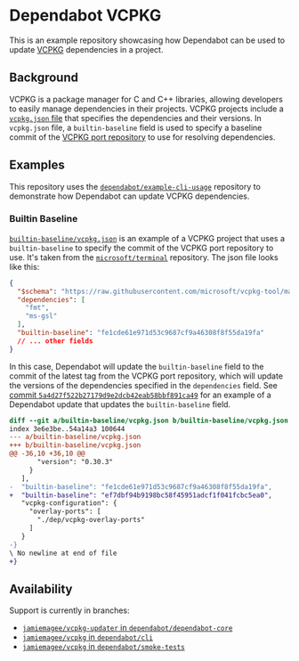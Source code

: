 # Dependabot VCPKG

This is an example repository showcasing how Dependabot can be used to update [VCPKG][vcpkg] dependencies in a project.

## Background

VCPKG is a package manager for C and C++ libraries, allowing developers to easily manage dependencies in their projects.
VCPKG projects include a [`vcpkg.json` file][vcpkg-json] that specifies the dependencies and their versions.
In `vcpkg.json` file, a `builtin-baseline` field is used to specify a baseline commit of the [VCPKG port repository][vcpkg-port] to use for resolving dependencies.

## Examples

This repository uses the [`dependabot/example-cli-usage`][example-cli] repository to demonstrate how Dependabot can update VCPKG dependencies.

### Builtin Baseline

[`builtin-baseline/vcpkg.json`](builtin-baseline/vcpkg.json) is an example of a VCPKG project that uses a `builtin-baseline` to specify the commit of the VCPKG port repository to use.
It's taken from the [`microsoft/terminal`][microsoft-terminal] repository.
The json file looks like this:

```json
{
  "$schema": "https://raw.githubusercontent.com/microsoft/vcpkg-tool/main/docs/vcpkg.schema.json",
  "dependencies": [
    "fmt",
    "ms-gsl"
  ],
  "builtin-baseline": "fe1cde61e971d53c9687cf9a46308f8f55da19fa"
  // ... other fields
}
```

In this case, Dependabot will update the `builtin-baseline` field to the commit of the latest tag from the VCPKG port repository, which will update the versions of the dependencies specified in the `dependencies` field.
See [commit `5a4d27f522b27179d9e2dcb42eab58bbf891ca49`][builtin-baseline-commit] for an example of a Dependabot update that updates the `builtin-baseline` field.

```diff
diff --git a/builtin-baseline/vcpkg.json b/builtin-baseline/vcpkg.json
index 3e6e3be..54a14a3 100644
--- a/builtin-baseline/vcpkg.json
+++ b/builtin-baseline/vcpkg.json
@@ -36,10 +36,10 @@
       "version": "0.30.3"
     }
   ],
-  "builtin-baseline": "fe1cde61e971d53c9687cf9a46308f8f55da19fa",
+  "builtin-baseline": "ef7dbf94b9198bc58f45951adcf1f041fcbc5ea0",
   "vcpkg-configuration": {
     "overlay-ports": [
       "./dep/vcpkg-overlay-ports"
     ]
   }
-}
\ No newline at end of file
+}
```

## Availability

Support is currently in branches:

- [`jamiemagee/vcpkg-updater` in `dependabot/dependabot-core`][core]
- [`jamiemagee/vcpkg` in `dependabot/cli`][cli]
- [`jamiemagee/vcpkg` in `dependabot/smoke-tests`][smoke-tests]

[vcpkg]: https://vcpkg.io/
[vcpkg-json]: https://learn.microsoft.com/en-us/vcpkg/reference/vcpkg-json
[vcpkg-port]: https://github.com/microsoft/vcpkg
[example-cli]: https://github.com/dependabot/example-cli-usage
[microsoft-terminal]: https://github.com/microsoft/terminal
[builtin-baseline-commit]: https://github.com/JamieMagee/dependabot-vcpkg/commit/5a4d27f522b27179d9e2dcb42eab58bbf891ca49
[core]: https://github.com/dependabot/dependabot-core/tree/jamiemagee/vcpkg-updater
[cli]: https://github.com/dependabot/cli/tree/jamiemagee/vcpkg
[smoke-tests]: https://github.com/dependabot/smoke-tests/tree/jamiemagee/vcpkg
